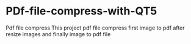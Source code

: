 # PDf-file-compress-with-QT5
Pdf file compress
This project pdf file compress first image to pdf after resize images and finally image to pdf file
